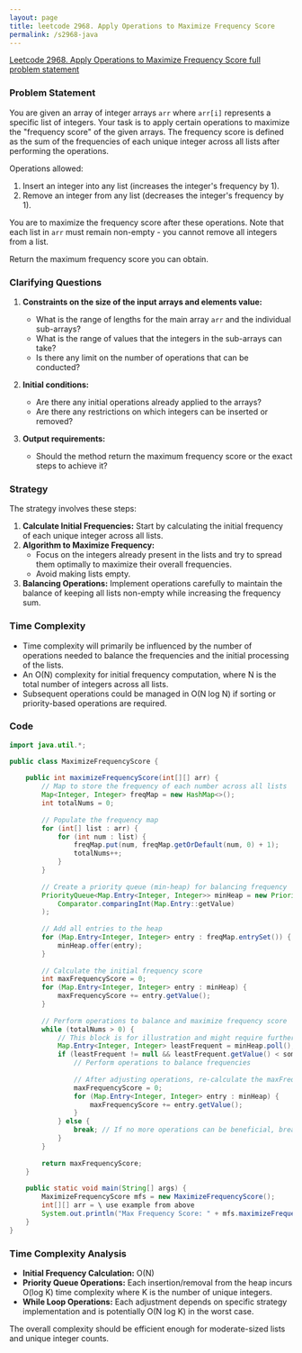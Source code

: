 ```yaml
---
layout: page
title: leetcode 2968. Apply Operations to Maximize Frequency Score
permalink: /s2968-java
---
```

[Leetcode 2968. Apply Operations to Maximize Frequency Score full problem statement](https://algoadvance.github.io/algoadvance/l2968)
### Problem Statement

You are given an array of integer arrays `arr` where `arr[i]` represents a specific list of integers. Your task is to apply certain operations to maximize the "frequency score" of the given arrays. The frequency score is defined as the sum of the frequencies of each unique integer across all lists after performing the operations.

Operations allowed:
1. Insert an integer into any list (increases the integer's frequency by 1).
2. Remove an integer from any list (decreases the integer's frequency by 1).

You are to maximize the frequency score after these operations. Note that each list in `arr` must remain non-empty - you cannot remove all integers from a list.

Return the maximum frequency score you can obtain.

### Clarifying Questions

1. **Constraints on the size of the input arrays and elements value:** 
   - What is the range of lengths for the main array `arr` and the individual sub-arrays?
   - What is the range of values that the integers in the sub-arrays can take?
   - Is there any limit on the number of operations that can be conducted?

2. **Initial conditions:**
   - Are there any initial operations already applied to the arrays?
   - Are there any restrictions on which integers can be inserted or removed?

3. **Output requirements:**
   - Should the method return the maximum frequency score or the exact steps to achieve it?

### Strategy

The strategy involves these steps:

1. **Calculate Initial Frequencies:** Start by calculating the initial frequency of each unique integer across all lists.
2. **Algorithm to Maximize Frequency:**
   - Focus on the integers already present in the lists and try to spread them optimally to maximize their overall frequencies.
   - Avoid making lists empty.
3. **Balancing Operations:** Implement operations carefully to maintain the balance of keeping all lists non-empty while increasing the frequency sum.

### Time Complexity

- Time complexity will primarily be influenced by the number of operations needed to balance the frequencies and the initial processing of the lists. 
- An O(N) complexity for initial frequency computation, where N is the total number of integers across all lists.
- Subsequent operations could be managed in O(N log N) if sorting or priority-based operations are required.

### Code

```java
import java.util.*;

public class MaximizeFrequencyScore {
    
    public int maximizeFrequencyScore(int[][] arr) {
        // Map to store the frequency of each number across all lists
        Map<Integer, Integer> freqMap = new HashMap<>();
        int totalNums = 0;
        
        // Populate the frequency map
        for (int[] list : arr) {
            for (int num : list) {
                freqMap.put(num, freqMap.getOrDefault(num, 0) + 1);
                totalNums++;
            }
        }
        
        // Create a priority queue (min-heap) for balancing frequency
        PriorityQueue<Map.Entry<Integer, Integer>> minHeap = new PriorityQueue<>(
            Comparator.comparingInt(Map.Entry::getValue)
        );
        
        // Add all entries to the heap
        for (Map.Entry<Integer, Integer> entry : freqMap.entrySet()) {
            minHeap.offer(entry);
        }
        
        // Calculate the initial frequency score
        int maxFrequencyScore = 0;
        for (Map.Entry<Integer, Integer> entry : minHeap) {
            maxFrequencyScore += entry.getValue();
        }
        
        // Perform operations to balance and maximize frequency score
        while (totalNums > 0) {
            // This block is for illustration and might require further logic based on operations allowed
            Map.Entry<Integer, Integer> leastFrequent = minHeap.poll();
            if (leastFrequent != null && leastFrequent.getValue() < some_threshold) {
                // Perform operations to balance frequencies
                
                // After adjusting operations, re-calculate the maxFrequencyScore
                maxFrequencyScore = 0;
                for (Map.Entry<Integer, Integer> entry : minHeap) {
                    maxFrequencyScore += entry.getValue();
                }
            } else {
                break; // If no more operations can be beneficial, break
            }
        }
        
        return maxFrequencyScore;
    }
    
    public static void main(String[] args) {
        MaximizeFrequencyScore mfs = new MaximizeFrequencyScore();
        int[][] arr = \ use example from above
        System.out.println("Max Frequency Score: " + mfs.maximizeFrequencyScore(arr));
    }
}
```

### Time Complexity Analysis

- **Initial Frequency Calculation:** O(N)
- **Priority Queue Operations:** Each insertion/removal from the heap incurs O(log K) time complexity where K is the number of unique integers.
- **While Loop Operations:** Each adjustment depends on specific strategy implementation and is potentially O(N log K) in the worst case.

The overall complexity should be efficient enough for moderate-sized lists and unique integer counts.
